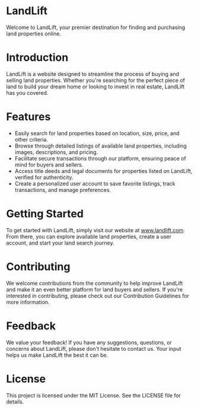 # LandLift
Welcome to LandLift, your premier destination for finding and purchasing land properties online.
# Introduction
LandLift is a website designed to streamline the process of buying and selling land properties. 
Whether you're searching for the perfect piece of land to build your dream home or looking to invest in real estate, LandLift has you covered.
# Features
- Easily search for land properties based on location, size, price, and other criteria.
- Browse through detailed listings of available land properties, including images, descriptions, and pricing.
- Facilitate secure transactions through our platform, ensuring peace of mind for buyers and sellers.
- Access title deeds and legal documents for properties listed on LandLift, verified for authenticity.
- Create a personalized user account to save favorite listings, track transactions, and manage preferences.
# Getting Started
To get started with LandLift, simply visit our website at www.landlift.com. 
From there, you can explore available land properties, create a user account, and start your land search journey.
# Contributing
We welcome contributions from the community to help improve LandLift and make it an even better platform for land buyers and sellers. 
If you're interested in contributing, please check out our Contribution Guidelines for more information.
# Feedback
We value your feedback! If you have any suggestions, questions, or concerns about LandLift, please don't hesitate to contact us.
Your input helps us make LandLift the best it can be.
# License
This project is licensed under the MIT License. See the LICENSE file for details.
